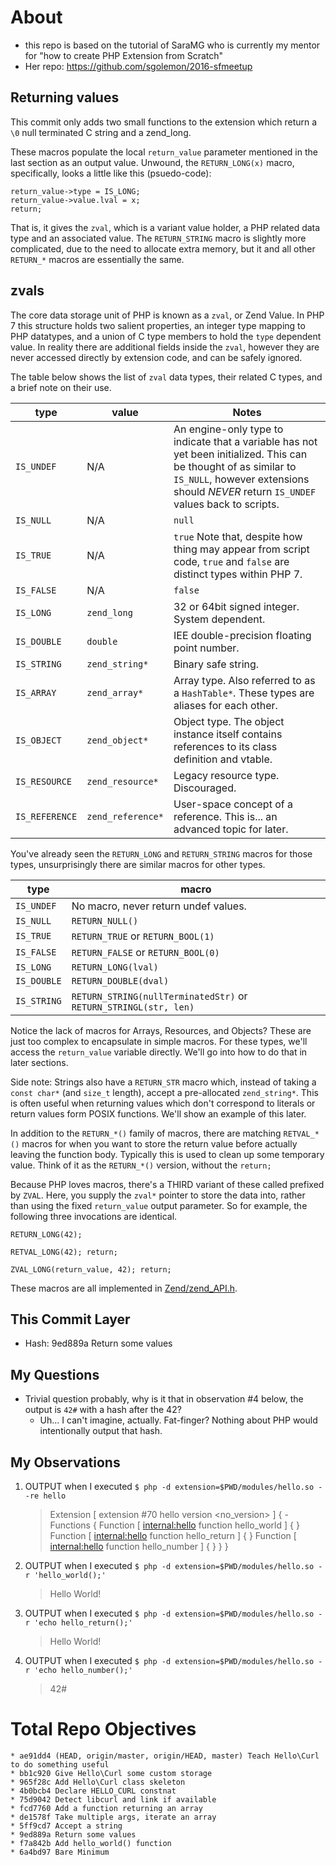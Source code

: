 # About

- this repo is based on the tutorial of SaraMG who is currently my mentor for "how to create PHP Extension from Scratch"
- Her repo: https://github.com/sgolemon/2016-sfmeetup

## Returning values

This commit only adds two small functions to the extension which return a `\0` null terminated C string and a zend\_long.

These macros populate the local `return_value` parameter mentioned in the last section as an output value.  Unwound, the `RETURN_LONG(x)` macro, specifically, looks a little like this (psuedo-code):

```
return_value->type = IS_LONG;
return_value->value.lval = x;
return;
```

That is, it gives the `zval`, which is a variant value holder, a PHP related data type and an associated value.  The `RETURN_STRING` macro is slightly more complicated, due to the need to allocate extra memory, but it and all other `RETURN_*` macros are essentially the same.

## zvals

The core data storage unit of PHP is known as a `zval`, or Zend Value.  In PHP 7 this structure holds two salient properties, an integer type mapping to PHP datatypes, and a union of C type members to hold the `type` dependent value.  In reality there are additional fields inside the `zval`, however they are never accessed directly by extension code, and can be safely ignored.

The table below shows the list of `zval` data types, their related C types, and a brief note on their use.

type | value | Notes
-- | -- | --
 `IS_UNDEF` | N/A | An engine-only type to indicate that a variable has not yet been initialized.  This can be thought of as similar to `IS_NULL`, however extensions should _NEVER_ return `IS_UNDEF` values back to scripts.
 `IS_NULL` | N/A | `null`
 `IS_TRUE` | N/A | `true` Note that, despite how thing may appear from script code, `true` and `false` are distinct types within PHP 7.
 `IS_FALSE` | N/A | `false`
 `IS_LONG` | `zend_long` | 32 or 64bit signed integer. System dependent.
 `IS_DOUBLE` | `double` | IEE double-precision floating point number.
 `IS_STRING` | `zend_string*` | Binary safe string.
 `IS_ARRAY` | `zend_array*` | Array type. Also referred to as a `HashTable*`. These types are aliases for each other.
 `IS_OBJECT` | `zend_object*` | Object type. The object instance itself contains references to its class definition and vtable.
 `IS_RESOURCE` | `zend_resource*` | Legacy resource type. Discouraged.
 `IS_REFERENCE` | `zend_reference*` | User-space concept of a reference. This is... an advanced topic for later.

You've already seen the `RETURN_LONG` and `RETURN_STRING` macros for those types, unsurprisingly there are similar macros for other types.

type | macro
-- | --
`IS_UNDEF` | No macro, never return undef values.
`IS_NULL` | `RETURN_NULL()`
`IS_TRUE` | `RETURN_TRUE` or `RETURN_BOOL(1)`
`IS_FALSE` | `RETURN_FALSE` or `RETURN_BOOL(0)`
`IS_LONG` | `RETURN_LONG(lval)`
`IS_DOUBLE` | `RETURN_DOUBLE(dval)`
`IS_STRING` | `RETURN_STRING(nullTerminatedStr)` or `RETURN_STRINGL(str, len)`

Notice the lack of macros for Arrays, Resources, and Objects?  These are just too complex to encapsulate in simple macros.  For these types, we'll access the `return_value` variable directly. We'll go into how to do that in later sections.

Side note: Strings also have a `RETURN_STR` macro which, instead of taking a `const char*` (and `size_t` length), accept a pre-allocated `zend_string*`.  This is often useful when returning values which don't correspond to literals or return values form POSIX functions.  We'll show an example of this later.

In addition to the `RETURN_*()` family of macros, there are matching `RETVAL_*()` macros for when you want to store the return value before actually leaving the function body.  Typically this is used to clean up some temporary value.  Think of it as the `RETURN_*()` version, without the `return;`

Because PHP loves macros, there's a THIRD variant of these called prefixed by `ZVAL`.  Here, you supply the `zval*` pointer to store the data into, rather than using the fixed `return_value` output parameter.  So for example, the following three invocations are identical.

```
RETURN_LONG(42);

RETVAL_LONG(42); return;

ZVAL_LONG(return_value, 42); return;
```

These macros are all implemented in [Zend/zend\_API.h](https://github.com/php/php-src/blob/master/Zend/zend_API.h).

## This Commit Layer

- Hash: 9ed889a Return some values

## My Questions

- Trivial question probably, why is it that in observation #4 below, the output is `42#` with a hash after the 42?
  * Uh... I can't imagine, actually.  Fat-finger?  Nothing about PHP would intentionally output that hash.

## My Observations

1. OUTPUT when I executed `$ php -d extension=$PWD/modules/hello.so --re hello`
    > Extension [ <persistent> extension #70 hello version <no_version> ] {
       - Functions {
         Function [ <internal:hello> function hello_world ] {
         }
         Function [ <internal:hello> function hello_return ] {
         }
         Function [ <internal:hello> function hello_number ] {
         }
       }
     }
    
2. OUTPUT when I executed `$ php -d extension=$PWD/modules/hello.so -r 'hello_world();'`
    > Hello World!

3. OUTPUT when I executed `$ php -d extension=$PWD/modules/hello.so -r 'echo hello_return();'`
    > Hello World!
    
4. OUTPUT when I executed `$ php -d extension=$PWD/modules/hello.so -r 'echo hello_number();'`
    > 42#

# Total Repo Objectives

```
* ae91dd4 (HEAD, origin/master, origin/HEAD, master) Teach Hello\Curl to do something useful
* bb1c920 Give Hello\Curl some custom storage
* 965f28c Add Hello\Curl class skeleton
* 4b0bcb4 Declare HELLO_CURL constnat
* 75d9042 Detect libcurl and link if available
* fcd7760 Add a function returning an array
* de1578f Take multiple args, iterate an array
* 5ff9cd7 Accept a string
* 9ed889a Return some values
* f7a842b Add hello_world() function
* 6a4bd97 Bare Minimum
```
